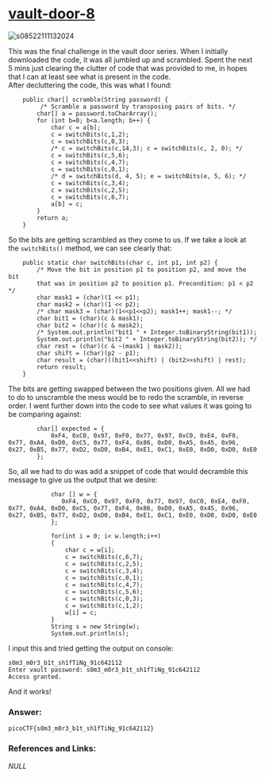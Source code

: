 # <a href="https://play.picoctf.org/practice/challenge/10">vault-door-8</a>
![s08522111132024](https://a.okmd.dev/md/67341b712723a.png)

This was the final challenge in the vault door series. When I initially downloaded the code, it was all jumbled up and scrambled. Spent the next 5 mins just clearing the clutter of code that was provided to me, in hopes that I can at least see what is present in the code.<br>
After decluttering the code, this was what I found:
```
    public char[] scramble(String password) {
         /* Scramble a password by transposing pairs of bits. */
        char[] a = password.toCharArray(); 
        for (int b=0; b<a.length; b++) {
            char c = a[b]; 
            c = switchBits(c,1,2); 
            c = switchBits(c,0,3); 
            /* c = switchBits(c,14,3); c = switchBits(c, 2, 0); */ 
            c = switchBits(c,5,6); 
            c = switchBits(c,4,7);
            c = switchBits(c,0,1); 
            /* d = switchBits(d, 4, 5); e = switchBits(e, 5, 6); */ 
            c = switchBits(c,3,4); 
            c = switchBits(c,2,5); 
            c = switchBits(c,6,7); 
            a[b] = c; 
        } 
        return a;
    } 
```

So the bits are getting scrambled as they come to us. If we take a look at the ``switchBits()`` method, we can see clearly that:
```
    public static char switchBits(char c, int p1, int p2) {
        /* Move the bit in position p1 to position p2, and move the bit
        that was in position p2 to position p1. Precondition: p1 < p2 */ 
        char mask1 = (char)(1 << p1);
        char mask2 = (char)(1 << p2); 
        /* char mask3 = (char)(1<<p1<<p2); mask1++; mask1--; */ 
        char bit1 = (char)(c & mask1); 
        char bit2 = (char)(c & mask2); 
        /* System.out.println("bit1 " + Integer.toBinaryString(bit1));
        System.out.println("bit2 " + Integer.toBinaryString(bit2)); */ 
        char rest = (char)(c & ~(mask1 | mask2)); 
        char shift = (char)(p2 - p1); 
        char result = (char)((bit1<<shift) | (bit2>>shift) | rest); 
        return result;
    } 
```
The bits are getting swapped between the two positions given.
All we had to do to unscramble the mess would be to redo the scramble, in reverse order. I went further down into the code to see what values it was going to be comparing against:
```
        char[] expected = {
            0xF4, 0xC0, 0x97, 0xF0, 0x77, 0x97, 0xC0, 0xE4, 0xF0, 0x77, 0xA4, 0xD0, 0xC5, 0x77, 0xF4, 0x86, 0xD0, 0xA5, 0x45, 0x96, 0x27, 0xB5, 0x77, 0xD2, 0xD0, 0xB4, 0xE1, 0xC1, 0xE0, 0xD0, 0xD0, 0xE0 
        };
```

So, all we had to do was add a snippet of code that would decramble this message to give us the output that we desire:
```
            char [] w = {
               0xF4, 0xC0, 0x97, 0xF0, 0x77, 0x97, 0xC0, 0xE4, 0xF0, 0x77, 0xA4, 0xD0, 0xC5, 0x77, 0xF4, 0x86, 0xD0, 0xA5, 0x45, 0x96, 0x27, 0xB5, 0x77, 0xD2, 0xD0, 0xB4, 0xE1, 0xC1, 0xE0, 0xD0, 0xD0, 0xE0 
            };
            
            for(int i = 0; i< w.length;i++)
            {
                char c = w[i];
                c = switchBits(c,6,7);  
                c = switchBits(c,2,5);
                c = switchBits(c,3,4);
                c = switchBits(c,0,1);  
                c = switchBits(c,4,7);
                c = switchBits(c,5,6); 
                c = switchBits(c,0,3);  
                c = switchBits(c,1,2); 
                w[i] = c;
            }
            String s = new String(w);
            System.out.println(s);
```

I input this and tried getting the output on console:
```
s0m3_m0r3_b1t_sh1fTiNg_91c642112
Enter vault password: s0m3_m0r3_b1t_sh1fTiNg_91c642112
Access granted.
```

And it works!

### Answer:
```
picoCTF{s0m3_m0r3_b1t_sh1fTiNg_91c642112}
```

### References and Links:
<i>NULL</i>